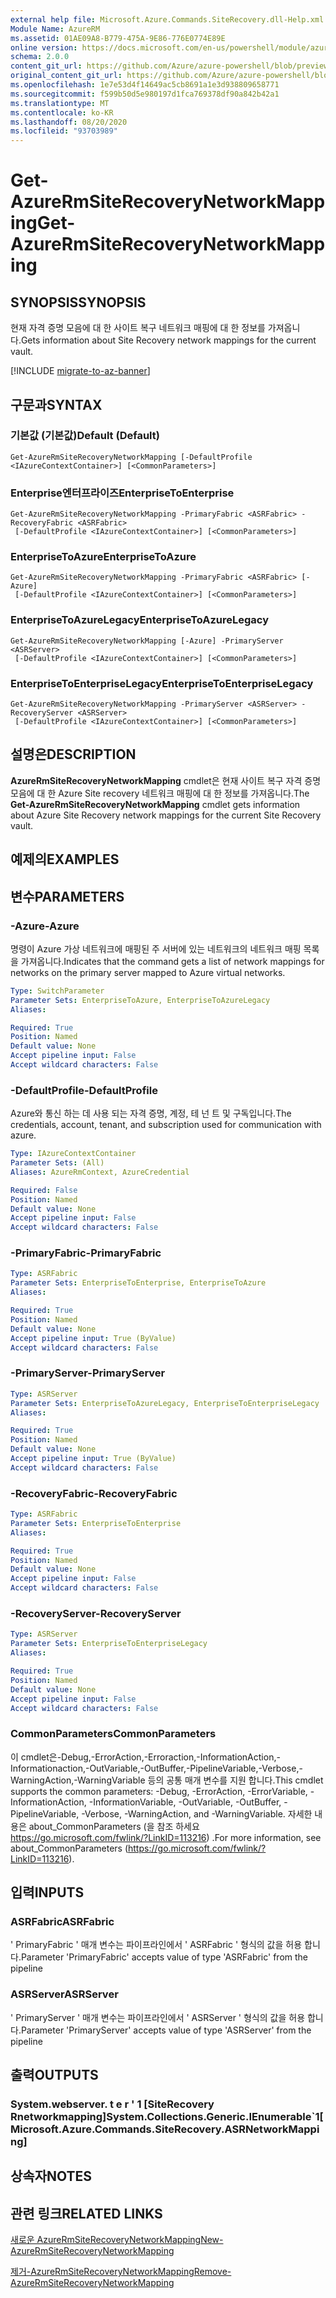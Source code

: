 ```yaml
---
external help file: Microsoft.Azure.Commands.SiteRecovery.dll-Help.xml
Module Name: AzureRM
ms.assetid: 01AE09A8-B779-475A-9E86-776E0774E89E
online version: https://docs.microsoft.com/en-us/powershell/module/azurerm.siterecovery/get-azurermsiterecoverynetworkmapping
schema: 2.0.0
content_git_url: https://github.com/Azure/azure-powershell/blob/preview/src/ResourceManager/SiteRecovery/Commands.SiteRecovery/help/Get-AzureRmSiteRecoveryNetworkMapping.md
original_content_git_url: https://github.com/Azure/azure-powershell/blob/preview/src/ResourceManager/SiteRecovery/Commands.SiteRecovery/help/Get-AzureRmSiteRecoveryNetworkMapping.md
ms.openlocfilehash: 1e7e53d4f14649ac5cb8691a1e3d938809658771
ms.sourcegitcommit: f599b50d5e980197d1fca769378df90a842b42a1
ms.translationtype: MT
ms.contentlocale: ko-KR
ms.lasthandoff: 08/20/2020
ms.locfileid: "93703989"
---
```

# <span data-ttu-id="d7196-101">Get-AzureRmSiteRecoveryNetworkMapping</span><span class="sxs-lookup"><span data-stu-id="d7196-101">Get-AzureRmSiteRecoveryNetworkMapping</span></span>

## <span data-ttu-id="d7196-102">SYNOPSIS</span><span class="sxs-lookup"><span data-stu-id="d7196-102">SYNOPSIS</span></span>
<span data-ttu-id="d7196-103">현재 자격 증명 모음에 대 한 사이트 복구 네트워크 매핑에 대 한 정보를 가져옵니다.</span><span class="sxs-lookup"><span data-stu-id="d7196-103">Gets information about Site Recovery network mappings for the current vault.</span></span>

[!INCLUDE [migrate-to-az-banner](../../includes/migrate-to-az-banner.md)]

## <span data-ttu-id="d7196-104">구문과</span><span class="sxs-lookup"><span data-stu-id="d7196-104">SYNTAX</span></span>

### <span data-ttu-id="d7196-105">기본값 (기본값)</span><span class="sxs-lookup"><span data-stu-id="d7196-105">Default (Default)</span></span>
```
Get-AzureRmSiteRecoveryNetworkMapping [-DefaultProfile <IAzureContextContainer>] [<CommonParameters>]
```

### <span data-ttu-id="d7196-106">Enterprise엔터프라이즈</span><span class="sxs-lookup"><span data-stu-id="d7196-106">EnterpriseToEnterprise</span></span>
```
Get-AzureRmSiteRecoveryNetworkMapping -PrimaryFabric <ASRFabric> -RecoveryFabric <ASRFabric>
 [-DefaultProfile <IAzureContextContainer>] [<CommonParameters>]
```

### <span data-ttu-id="d7196-107">EnterpriseToAzure</span><span class="sxs-lookup"><span data-stu-id="d7196-107">EnterpriseToAzure</span></span>
```
Get-AzureRmSiteRecoveryNetworkMapping -PrimaryFabric <ASRFabric> [-Azure]
 [-DefaultProfile <IAzureContextContainer>] [<CommonParameters>]
```

### <span data-ttu-id="d7196-108">EnterpriseToAzureLegacy</span><span class="sxs-lookup"><span data-stu-id="d7196-108">EnterpriseToAzureLegacy</span></span>
```
Get-AzureRmSiteRecoveryNetworkMapping [-Azure] -PrimaryServer <ASRServer>
 [-DefaultProfile <IAzureContextContainer>] [<CommonParameters>]
```

### <span data-ttu-id="d7196-109">EnterpriseToEnterpriseLegacy</span><span class="sxs-lookup"><span data-stu-id="d7196-109">EnterpriseToEnterpriseLegacy</span></span>
```
Get-AzureRmSiteRecoveryNetworkMapping -PrimaryServer <ASRServer> -RecoveryServer <ASRServer>
 [-DefaultProfile <IAzureContextContainer>] [<CommonParameters>]
```

## <span data-ttu-id="d7196-110">설명은</span><span class="sxs-lookup"><span data-stu-id="d7196-110">DESCRIPTION</span></span>
<span data-ttu-id="d7196-111">**AzureRmSiteRecoveryNetworkMapping** cmdlet은 현재 사이트 복구 자격 증명 모음에 대 한 Azure Site recovery 네트워크 매핑에 대 한 정보를 가져옵니다.</span><span class="sxs-lookup"><span data-stu-id="d7196-111">The **Get-AzureRmSiteRecoveryNetworkMapping** cmdlet gets information about Azure Site Recovery network mappings for the current Site Recovery vault.</span></span>

## <span data-ttu-id="d7196-112">예제의</span><span class="sxs-lookup"><span data-stu-id="d7196-112">EXAMPLES</span></span>

## <span data-ttu-id="d7196-113">변수</span><span class="sxs-lookup"><span data-stu-id="d7196-113">PARAMETERS</span></span>

### <span data-ttu-id="d7196-114">-Azure</span><span class="sxs-lookup"><span data-stu-id="d7196-114">-Azure</span></span>
<span data-ttu-id="d7196-115">명령이 Azure 가상 네트워크에 매핑된 주 서버에 있는 네트워크의 네트워크 매핑 목록을 가져옵니다.</span><span class="sxs-lookup"><span data-stu-id="d7196-115">Indicates that the command gets a list of network mappings for networks on the primary server mapped to Azure virtual networks.</span></span>

```yaml
Type: SwitchParameter
Parameter Sets: EnterpriseToAzure, EnterpriseToAzureLegacy
Aliases: 

Required: True
Position: Named
Default value: None
Accept pipeline input: False
Accept wildcard characters: False
```

### <span data-ttu-id="d7196-116">-DefaultProfile</span><span class="sxs-lookup"><span data-stu-id="d7196-116">-DefaultProfile</span></span>
<span data-ttu-id="d7196-117">Azure와 통신 하는 데 사용 되는 자격 증명, 계정, 테 넌 트 및 구독입니다.</span><span class="sxs-lookup"><span data-stu-id="d7196-117">The credentials, account, tenant, and subscription used for communication with azure.</span></span>

```yaml
Type: IAzureContextContainer
Parameter Sets: (All)
Aliases: AzureRmContext, AzureCredential

Required: False
Position: Named
Default value: None
Accept pipeline input: False
Accept wildcard characters: False
```

### <span data-ttu-id="d7196-118">-PrimaryFabric</span><span class="sxs-lookup"><span data-stu-id="d7196-118">-PrimaryFabric</span></span>
```yaml
Type: ASRFabric
Parameter Sets: EnterpriseToEnterprise, EnterpriseToAzure
Aliases: 

Required: True
Position: Named
Default value: None
Accept pipeline input: True (ByValue)
Accept wildcard characters: False
```

### <span data-ttu-id="d7196-119">-PrimaryServer</span><span class="sxs-lookup"><span data-stu-id="d7196-119">-PrimaryServer</span></span>
```yaml
Type: ASRServer
Parameter Sets: EnterpriseToAzureLegacy, EnterpriseToEnterpriseLegacy
Aliases: 

Required: True
Position: Named
Default value: None
Accept pipeline input: True (ByValue)
Accept wildcard characters: False
```

### <span data-ttu-id="d7196-120">-RecoveryFabric</span><span class="sxs-lookup"><span data-stu-id="d7196-120">-RecoveryFabric</span></span>
```yaml
Type: ASRFabric
Parameter Sets: EnterpriseToEnterprise
Aliases: 

Required: True
Position: Named
Default value: None
Accept pipeline input: False
Accept wildcard characters: False
```

### <span data-ttu-id="d7196-121">-RecoveryServer</span><span class="sxs-lookup"><span data-stu-id="d7196-121">-RecoveryServer</span></span>
```yaml
Type: ASRServer
Parameter Sets: EnterpriseToEnterpriseLegacy
Aliases: 

Required: True
Position: Named
Default value: None
Accept pipeline input: False
Accept wildcard characters: False
```

### <span data-ttu-id="d7196-122">CommonParameters</span><span class="sxs-lookup"><span data-stu-id="d7196-122">CommonParameters</span></span>
<span data-ttu-id="d7196-123">이 cmdlet은-Debug,-ErrorAction,-Erroraction,-InformationAction,-Informationaction,-OutVariable,-OutBuffer,-PipelineVariable,-Verbose,-WarningAction,-WarningVariable 등의 공통 매개 변수를 지원 합니다.</span><span class="sxs-lookup"><span data-stu-id="d7196-123">This cmdlet supports the common parameters: -Debug, -ErrorAction, -ErrorVariable, -InformationAction, -InformationVariable, -OutVariable, -OutBuffer, -PipelineVariable, -Verbose, -WarningAction, and -WarningVariable.</span></span> <span data-ttu-id="d7196-124">자세한 내용은 about_CommonParameters (을 참조 하세요 https://go.microsoft.com/fwlink/?LinkID=113216) .</span><span class="sxs-lookup"><span data-stu-id="d7196-124">For more information, see about_CommonParameters (https://go.microsoft.com/fwlink/?LinkID=113216).</span></span>

## <span data-ttu-id="d7196-125">입력</span><span class="sxs-lookup"><span data-stu-id="d7196-125">INPUTS</span></span>

### <span data-ttu-id="d7196-126">ASRFabric</span><span class="sxs-lookup"><span data-stu-id="d7196-126">ASRFabric</span></span>
<span data-ttu-id="d7196-127">' PrimaryFabric ' 매개 변수는 파이프라인에서 ' ASRFabric ' 형식의 값을 허용 합니다.</span><span class="sxs-lookup"><span data-stu-id="d7196-127">Parameter 'PrimaryFabric' accepts value of type 'ASRFabric' from the pipeline</span></span>

### <span data-ttu-id="d7196-128">ASRServer</span><span class="sxs-lookup"><span data-stu-id="d7196-128">ASRServer</span></span>
<span data-ttu-id="d7196-129">' PrimaryServer ' 매개 변수는 파이프라인에서 ' ASRServer ' 형식의 값을 허용 합니다.</span><span class="sxs-lookup"><span data-stu-id="d7196-129">Parameter 'PrimaryServer' accepts value of type 'ASRServer' from the pipeline</span></span>

## <span data-ttu-id="d7196-130">출력</span><span class="sxs-lookup"><span data-stu-id="d7196-130">OUTPUTS</span></span>

### <span data-ttu-id="d7196-131">System.webserver. t e r ' 1 [SiteRecovery Rnetworkmapping]</span><span class="sxs-lookup"><span data-stu-id="d7196-131">System.Collections.Generic.IEnumerable\`1[Microsoft.Azure.Commands.SiteRecovery.ASRNetworkMapping]</span></span>

## <span data-ttu-id="d7196-132">상속자</span><span class="sxs-lookup"><span data-stu-id="d7196-132">NOTES</span></span>

## <span data-ttu-id="d7196-133">관련 링크</span><span class="sxs-lookup"><span data-stu-id="d7196-133">RELATED LINKS</span></span>

[<span data-ttu-id="d7196-134">새로운 AzureRmSiteRecoveryNetworkMapping</span><span class="sxs-lookup"><span data-stu-id="d7196-134">New-AzureRmSiteRecoveryNetworkMapping</span></span>](./New-AzureRmSiteRecoveryNetworkMapping.md)

[<span data-ttu-id="d7196-135">제거-AzureRmSiteRecoveryNetworkMapping</span><span class="sxs-lookup"><span data-stu-id="d7196-135">Remove-AzureRmSiteRecoveryNetworkMapping</span></span>](./Remove-AzureRmSiteRecoveryNetworkMapping.md)
